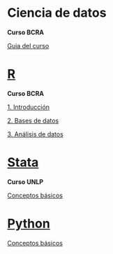 # Ciencia de datos  

**Curso BCRA**   

[Guia del curso](https://msangia.github.io/CienciaDatos/index.html "Guia completa.")

# [R](https://cran.r-project.org/) 

**Curso BCRA**   

[1. Introducción](https://msangia.github.io/R/intro.html "Conceptos basicos. Objetos.")

[2. Bases de datos](https://msangia.github.io/R/basedatos.html "Manipulacion de base de datos.")

[3. Análisis de datos](https://msangia.github.io/R/analisis.html "Analisis basico de datos.")


# [Stata](https://www.stata.com/) 

**Curso UNLP** 

[Conceptos básicos](https://msangia.github.io/stata.html "Desarrollo de un proyecto.")    

# [Python](https://www.anaconda.com/)

[Conceptos básicos](https://msangia.github.io/Python/python.html "Pagina en desarrollo.")   

